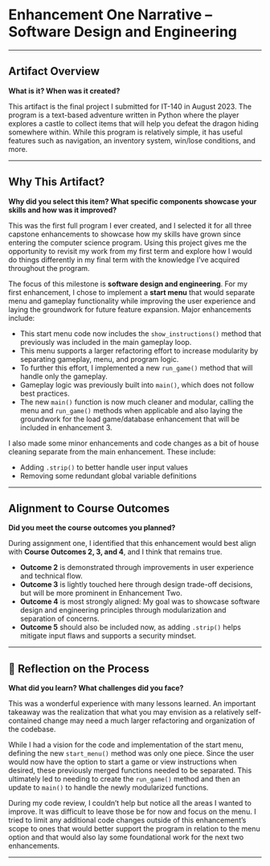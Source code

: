 # Enhancement One Narrative – Software Design and Engineering

---

## Artifact Overview  
**What is it? When was it created?**

This artifact is the final project I submitted for IT-140 in August 2023. The program is a text-based adventure written in Python where the player explores a castle to collect items that will help you defeat the dragon hiding somewhere within. While this program is relatively simple, it has useful features such as navigation, an inventory system, win/lose conditions, and more.

---

## Why This Artifact?  
**Why did you select this item? What specific components showcase your skills and how was it improved?**

This was the first full program I ever created, and I selected it for all three capstone enhancements to showcase how my skills have grown since entering the computer science program. Using this project gives me the opportunity to revisit my work from my first term and explore how I would do things differently in my final term with the knowledge I’ve acquired throughout the program.

The focus of this milestone is **software design and engineering**. For my first enhancement, I chose to implement a **start menu** that would separate menu and gameplay functionality while improving the user experience and laying the groundwork for future feature expansion. Major enhancements include:


- This start menu code now includes the `show_instructions()` method that previously was included in the main gameplay loop.  
- This menu supports a larger refactoring effort to increase modularity by separating gameplay, menu, and program logic.  
- To further this effort, I implemented a new `run_game()` method that will handle only the gameplay.  
- Gameplay logic was previously built into `main()`, which does not follow best practices.  
- The new `main()` function is now much cleaner and modular, calling the menu and `run_game()` methods when applicable and also laying the groundwork for the load game/database enhancement that will be included in enhancement 3.

I also made some minor enhancements and code changes as a bit of house cleaning separate from the main enhancement. These include:

- Adding `.strip()` to better handle user input values
- Removing some redundant global variable definitions

---

## Alignment to Course Outcomes  
**Did you meet the course outcomes you planned?**

During assignment one, I identified that this enhancement would best align with **Course Outcomes 2, 3, and 4**, and I think that remains true.

- **Outcome 2** is demonstrated through improvements in user experience and technical flow.
- **Outcome 3** is lightly touched here through design trade-off decisions, but will be more prominent in Enhancement Two.
- **Outcome 4** is most strongly aligned: My goal was to showcase software design and engineering principles through modularization and separation of concerns.
- **Outcome 5** should also be included now, as adding `.strip()` helps mitigate input flaws and supports a security mindset.

---

## 🔁 Reflection on the Process  
**What did you learn? What challenges did you face?**

This was a wonderful experience with many lessons learned. An important takeaway was the realization that what you may envision as a relatively self-contained change may need a much larger refactoring and organization of the codebase.

While I had a vision for the code and implementation of the start menu, defining the new `start_menu()` method was only one piece. Since the user would now have the option to start a game or view instructions when desired, these previously merged functions needed to be separated. This ultimately led to needing to create the `run_game()` method and then an update to `main()` to handle the newly modularized functions.

During my code review, I couldn’t help but notice all the areas I wanted to improve. It was difficult to leave those be for now and focus on the menu. I tried to limit any additional code changes outside of this enhancement’s scope to ones that would better support the program in relation to the menu option and that would also lay some foundational work for the next two enhancements.

---

